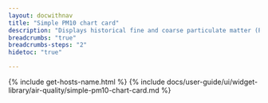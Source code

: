 ```yaml
---
layout: docwithnav
title: "Simple PM10 chart card"
description: "Displays historical fine and coarse particulate matter (PM10) values as a simplified chart. Optionally may display the corresponding latest PM10 value."
breadcrumbs: "true"
breadcrumbs-steps: "2"
hidetoc: "true"

---
```

{% include get-hosts-name.html %}
{% include docs/user-guide/ui/widget-library/air-quality/simple-pm10-chart-card.md %}
